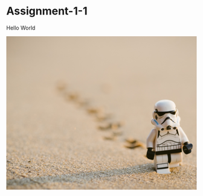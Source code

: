 # Assignment-1-1
<!Create a webpage with an image and paragraph?
<!Doctype HTML>
<HTML>
<Head></Head>
<Body>
  <p>Hello World</p>
  <img src="bg3.jpg"/>
</Body>
</HTML>
